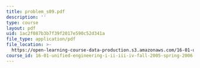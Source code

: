 ```yaml
---
title: problem_s09.pdf
description: ''
type: course
layout: pdf
uid: 1ac2f087b3b7f39f2017e590c52d341a
file_type: application/pdf
file_location: >-
  https://open-learning-course-data-production.s3.amazonaws.com/16-01-unified-engineering-i-ii-iii-iv-fall-2005-spring-2006/1ac2f087b3b7f39f2017e590c52d341a_problem_s09.pdf
course_id: 16-01-unified-engineering-i-ii-iii-iv-fall-2005-spring-2006
---
```

